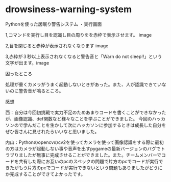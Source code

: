 # drowsiness-warning-system
Pythonを使った居眠り警告システム
・実行画面

1,コマンドを実行し目を認識し目の周りをを赤枠で表示させます。
image


2,目を閉じると赤枠が表示されなくなります
image


3,赤枠が３秒以上表示されなくなると警告音と「Warn do not sleep!!」という文字が出ます。image


困ったところ

処理が重くカメラがうまく起動しないときがあった。また、人が認識できていないのに警告音が鳴るところ。


感想

西：自分は今回初挑戦で実力不足のためあまりコードを書くことができなかったが、画像認識、def関数など様々なことを学ぶことができました。
今回のハッカソンので学んだことを生かして次にハッカソンに参加するときは成長した自分をぜひ皆さんに見せれたらいいなと思いました。


内山：Pythonのopencvのcv2を使ってカメラを使って画像認識をする際に最初の方はカメラが起動しない事や音声を出すpygameの最新バージョンのバグでトラブりましたが無事に完成させることができました。また。チームメンバーでコードを共有した際にお互いのpcのスペックの問題で片方のpcでコードが実行できたがもう片方のpcでコードが実行できないという問題もありましたがどうにか完成することができてよかったです。
